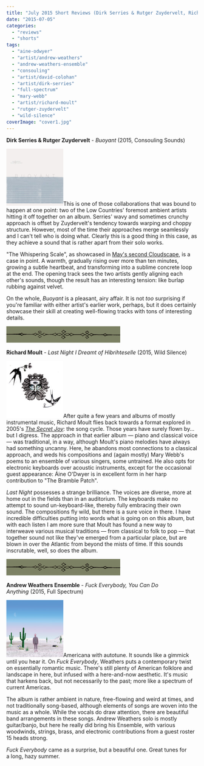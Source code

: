 ```yaml
---
title: "July 2015 Short Reviews (Dirk Serries & Rutger Zuydervelt, Richard Moult, Andrew Weathers Ensemble)"
date: "2015-07-05"
categories: 
  - "reviews"
  - "shorts"
tags: 
  - "aine-odwyer"
  - "artist/andrew-weathers"
  - "andrew-weathers-ensemble"
  - "consouling"
  - "artist/david-colohan"
  - "artist/dirk-serries"
  - "full-spectrum"
  - "mary-webb"
  - "artist/richard-moult"
  - "rutger-zuydervelt"
  - "wild-silence"
coverImage: "cover1.jpg"
---
```


**Dirk Serries & Rutger Zuydervelt** - _Buoyant_ (2015, Consouling Sounds)

[![](images/cover-150x150.jpg)](http://www.eveningoflight.nl/wordpress/wp-content/uploads/2015/07/cover.jpg)This is one of those collaborations that was bound to happen at one point: two of the Low Countries' foremost ambient artists hitting it off together on an album. Serries' wavy and sometimes crunchy approach is offset by Zuydervelt's tendency towards warping and choppy structure. However, most of the time their approaches merge seamlessly and I can't tell who is doing what. Clearly this is a good thing in this case, as they achieve a sound that is rather apart from their solo works.

"The Whispering Scale", as showcased in [May's second Cloudscape](http://www.eveningoflight.nl/2015/05/18/cloudscape-53-may-2015-2/), is a case in point. A warmth, gradually rising over more than ten minutes, growing a subtle heartbeat, and transforming into a sublime concrete loop at the end. The opening track sees the two artists gently aligning each other's sounds, though the result has an interesting tension: like burlap rubbing against velvet.

On the whole, _Buoyant_ is a pleasant, airy affair. It is not _too_ surprising if you're familiar with either artist's earlier work, perhaps, but it does certainly showcase their skill at creating well-flowing tracks with tons of interesting details.

![](images/filigree-divider_16_lg-300x43.gif "filigree-divider_16_lg")

**Richard Moult** - _Last Night I Dreamt of Hibrihteselle_ (2015, Wild Silence)

[![](images/cover1-150x150.jpg)](http://www.eveningoflight.nl/wordpress/wp-content/uploads/2015/07/cover1.jpg)After quite a few years and albums of mostly instrumental music, Richard Moult flies back towards a format explored in 2005's _[The Secret Joy](http://www.eveningoflight.nl/2007/12/31/review-richard-moult-the-secret-joy-2005/)_: the song cycle. Those years have surely flown by… but I digress. The approach in that earlier album — piano and classical voice — was traditional, in a way, although Moult's piano melodies have always had something uncanny. Here, he abandons most connections to a classical approach, and weds his compositions and (again mostly) Mary Webb's poems to an ensemble of various singers, some untrained. He also opts for electronic keyboards over acoustic instruments, except for the occasional guest appearance: Áine O'Dwyer is in excellent form in her harp contribution to "The Bramble Patch".

_Last Night_ possesses a strange brilliance. The voices are diverse, more at home out in the fields than in an auditorium. The keyboards make no attempt to sound un-keyboard-like, thereby fully embracing their own sound. The compositions fly wild, but there is a sure voice in there. I have incredible difficulties putting into words what is going on on this album, but with each listen I am more sure that Moult has found a new way to interweave various musical traditions — from classical to folk to pop — that together sound not like they've emerged from a particular place, but are blown in over the Atlantic from beyond the mists of time. If this sounds inscrutable, well, so does the album.

![](images/filigree-divider_16_lg-300x43.gif "filigree-divider_16_lg")

**Andrew Weathers Ensemble** - _Fuck Everybody, You Can Do Anything_ (2015, Full Spectrum)

[![](images/cover2-150x150.jpg)](http://www.eveningoflight.nl/wordpress/wp-content/uploads/2015/07/cover2.jpg)Americana with autotune. It sounds like a gimmick until you hear it. On _Fuck Everybody_, Weathers puts a contemporary twist on essentially romantic music. There's still plenty of American folklore and landscape in here, but infused with a here-and-now aesthetic. It's music that harkens back, but not necessarily to the past; more like a spectrum of current Americas.

The album is rather ambient in nature, free-flowing and weird at times, and not traditionally song-based, although elements of songs are woven into the music as a whole. While the vocals do draw attention, there are beautiful band arrangements in these songs. Andrew Weathers solo is mostly guitar/banjo, but here he really did bring his Ensemble, with various woodwinds, strings, brass, and electronic contributions from a guest roster 15 heads strong.

_Fuck Everybody_ came as a surprise, but a beautiful one. Great tunes for a long, hazy summer.
